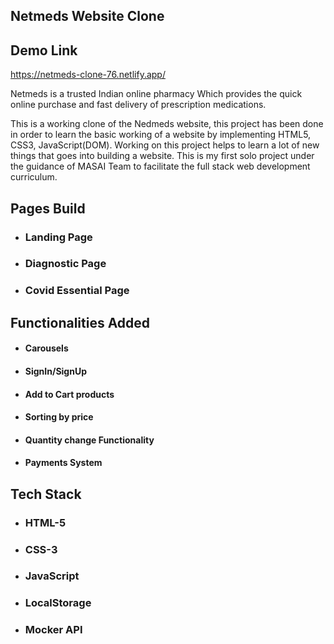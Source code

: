 ## Netmeds Website Clone

## Demo Link
https://netmeds-clone-76.netlify.app/

Netmeds is a trusted Indian online pharmacy Which provides the quick online purchase and fast delivery of prescription medications.

This is a working clone of the Nedmeds website, this project has been done in order to learn the basic working of a website by implementing HTML5, CSS3, JavaScript(DOM).
Working on this project helps to learn a lot of new things that goes into building a website. This is my first solo project under the guidance of MASAI Team 
to facilitate the full stack web development curriculum.

## Pages Build

* ### Landing Page
* ### Diagnostic Page
* ### Covid Essential Page

## Functionalities Added

* #### Carousels
* #### SignIn/SignUp
* #### Add to Cart products
* #### Sorting by price
* #### Quantity change Functionality
* #### Payments System
##

## Tech Stack
* ### HTML-5
* ### CSS-3
* ### JavaScript
* ### LocalStorage
* ### Mocker API
##



